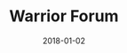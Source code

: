 ---
layout: site
title: "Warrior Forum"
date: 2018-01-02
categories: [community]
version: 1.5.8
major: 1
minor: 5
patch: 8
slug: warrior-forum
link: https://www.warriorforum.com/
permalink: /sites/:slug
---